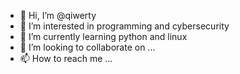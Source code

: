 - 👋 Hi, I’m @qiwerty
- 👀 I’m interested in programming and cybersecurity
- 🌱 I’m currently learning python and linux
- 💞️ I’m looking to collaborate on ...
- 📫 How to reach me ...

<!---
qiwerty/qiwerty is a ✨ special ✨ repository because its `README.md` (this file) appears on your GitHub profile.
You can click the Preview link to take a look at your changes.
--->
